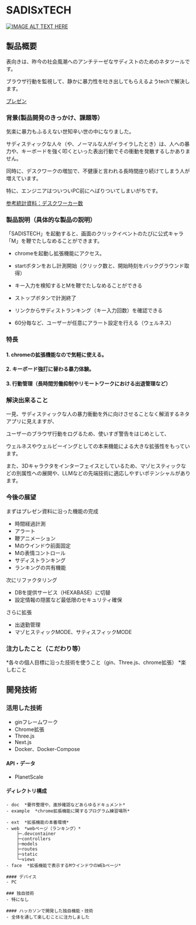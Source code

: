# SADISxTECH

[![IMAGE ALT TEXT HERE](https://jphacks.com/wp-content/uploads/2023/07/JPHACKS2023_ogp.png)](https://www.youtube.com/watch?v=yYRQEdfGjEg)

## 製品概要

表向きは、昨今の社会風潮へのアンチテーゼなサディストのためのネタツールです。

ブラウザ行動を監視して、静かに暴力性を吐き出してもらえるようtechで解決します。

[プレゼン](https://www.canva.com/design/DAFyjDwYudg/uFacFqQrZyGtH29hhGCiKA/view?utm_content=DAFyjDwYudg&utm_campaign=designshare&utm_medium=link&utm_source=editor)

### 背景(製品開発のきっかけ、課題等）

気楽に暴力もふるえない世知辛い世の中になりました。

サディスティックな人々（や、ノーマルな人がイライラしたとき）は、人への暴力や、キーボードを強く叩くといった表出行動でその衝動を発散するしかありません。

同時に、デスクワークの増加で、不健康と言われる長時間座り続けてしまう人が増えています。

特に、エンジニアはついついPC前にへばりついてしまいがちです。

[参考統計資料：デスクワーカー数](https://www.stat.go.jp/data/kokusei/2005/sokuhou/03.htm)

### 製品説明（具体的な製品の説明）

「SADISTECH」を起動すると、画面のクリックイベントのたびに公式キャラ「M」を鞭でたしなめることができます。

- chromeを起動し拡張機能にアクセス。

- startボタンをおし計測開始（クリック数と、開始時刻をバックグラウンド取得）

- キー入力を検知するとMを鞭でたしなめることができる

- ストップボタンで計測終了

- リンクからサディストランキング（キー入力回数）を確認できる

- 60分毎など、ユーザーが任意にアラート設定を行える（ウェルネス）


### 特長
#### 1. chromeの拡張機能なので気軽に使える。
#### 2. キーボード強打に替わる暴力体験。
#### 3. 行動管理（長時間労働抑制やリモートワークにおける出退管理など）

### 解決出来ること
一見、サディスティックな人の暴力衝動を外に向けさせることなく解消するネタアプリに見えますが、

ユーザーのブラウザ行動をログるため、使いすぎ警告をはじめとして、

ウェルネスやウェルビーイングとしての本来機能による大きな拡張性をもっています。

また、3Dキャラクタをインターフェイスとしているため、マゾヒスティックなどの別属性への展開や、LLMなどの先端技術に適応しやすいポテンシャルがあります。

### 今後の展望
まずはプレゼン資料に沿った機能の完成

- 時間経過計測
- アラート
- 鞭アニメーション
- Mのウインドウ前面固定
- Mの表情コントロール
- サディストランキング
- ランキングの共有機能


次にリファクタリング
- DBを提供サービス（HEXABASE）に切替
- 設定情報の隠匿など最低限のセキュリティ確保

さらに拡張
- 出退勤管理
- マゾヒスティックMODE、サティスフィックMODE

### 注力したこと（こだわり等）
*各々の個人目標に沿った技術を使うこと（gin、Three.js、chrome拡張）
*楽しむこと

## 開発技術
### 活用した技術
- ginフレームワーク
- Chrome拡張
- Three.js
- Next.js
- Docker、Docker-Compose

#### API・データ
- PlanetScale


#### ディレクトリ構成
```
- doc  *要件整理や、進捗確認などあらゆるドキュメント*
- example  *chrome拡張機能に関するプログラム練習場所*

- ext  *拡張機能の本番環境*
- web  *webページ（ランキング）*
    ├─.devcontainer
    ├─controllers
    ├─models
    ├─routes
    ├─static
    └─views
- face  *拡張機能で表示するMウインドウのWEbページ*

#### デバイス
- PC

### 独自技術
- 特になし

#### ハッカソンで開発した独自機能・技術
- 全体を通して楽しむことに注力しました

